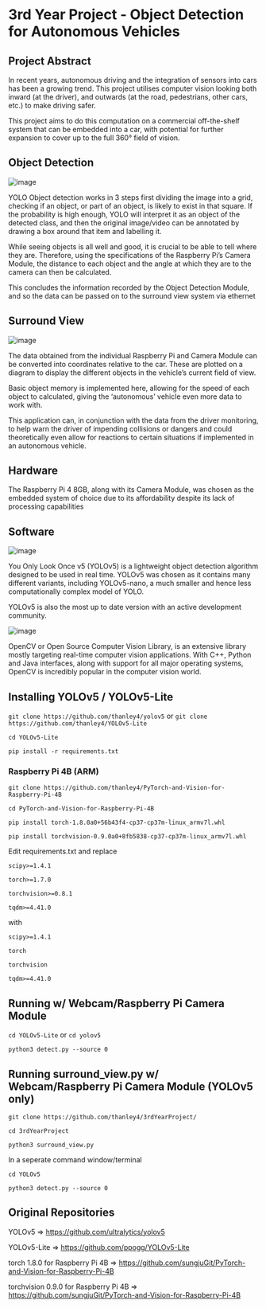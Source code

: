 # 3rd Year Project - Object Detection for Autonomous Vehicles

## Project Abstract

In recent years, autonomous driving and the integration of sensors into cars has been a growing trend. This project utilises computer vision looking both inward (at the driver), and outwards (at the road, pedestrians, other cars, etc.) to make driving safer. 

This project aims to do this computation on a commercial off-the-shelf system that can be embedded into a car, with potential for further expansion to cover up to the full 360° field of vision. 

## Object Detection

![image](https://user-images.githubusercontent.com/93823322/155022151-165847e3-7d62-44d9-99dd-51b0b367f47d.png)

YOLO Object detection works in 3 steps first dividing the image into a grid, checking if an object, or part of an object, is likely to exist in that square. If the probability is high enough, YOLO will interpret it as an object of the detected class, and then the original image/video can be annotated by drawing a box around that item and labelling it.

While seeing objects is all well and good, it is crucial to be able to tell where they are. Therefore, using the specifications of the Raspberry Pi’s Camera Module, the distance to each object and the angle at which they are to the camera can then be calculated. 

This concludes the information recorded by the Object Detection Module, and so the data can be passed on to the surround view system via ethernet

## Surround View

![image](https://user-images.githubusercontent.com/93823322/155022253-d4c3cdbd-b9ab-4a21-9dc2-d0e1895de866.png)

The data obtained from the individual Raspberry Pi and Camera Module can be converted into coordinates relative to the car. These are plotted on a diagram to display the different objects in the vehicle’s current field of view. 

Basic object memory is implemented here, allowing for the speed of each object to calculated, giving the ‘autonomous’ vehicle even more data to work with. 

This application can, in conjunction with the data from the driver monitoring, to help warn the driver of impending collisions or dangers and could theoretically even allow for reactions to certain situations if implemented in an autonomous vehicle. 

## Hardware

The Raspberry Pi 4 8GB, along with its Camera Module, was chosen as the embedded system of choice due to its affordability despite its lack of processing capabilities

## Software

![image](https://user-images.githubusercontent.com/93823322/155022458-eec976e1-46fe-4f79-8085-ca2b3383c2ee.png)

You Only Look Once v5 (YOLOv5) is a lightweight object detection algorithm designed to be used in real time. YOLOv5 was chosen as it contains many different variants, including YOLOv5-nano, a much smaller and hence less computationally complex model of YOLO. 

YOLOv5 is also the most up to date version with an active development community.

![image](https://user-images.githubusercontent.com/93823322/155022481-fc620fb1-4396-4747-9268-9f80523607c1.png)

OpenCV or Open Source Computer Vision Library, is an extensive library mostly targeting real-time computer vision applications. With C++, Python and Java interfaces, along with support for all major operating systems, OpenCV is incredibly popular in the computer vision world. 


## Installing YOLOv5 / YOLOv5-Lite

`git clone https://github.com/thanley4/yolov5`
or
`git clone https://github.com/thanley4/YOLOv5-Lite`

`cd YOLOv5-Lite`

`pip install -r requirements.txt`

### Raspberry Pi 4B (ARM)

`git clone https://github.com/thanley4/PyTorch-and-Vision-for-Raspberry-Pi-4B`

`cd PyTorch-and-Vision-for-Raspberry-Pi-4B`

`pip install torch-1.8.0a0+56b43f4-cp37-cp37m-linux_armv7l.whl`

`pip install torchvision-0.9.0a0+8fb5838-cp37-cp37m-linux_armv7l.whl`

Edit requirements.txt and replace 

```
scipy>=1.4.1

torch>=1.7.0

torchvision>=0.8.1

tqdm>=4.41.0
```

with 

```
scipy>=1.4.1

torch

torchvision

tqdm>=4.41.0
```

## Running w/ Webcam/Raspberry Pi Camera Module

`cd YOLOv5-Lite`
or
`cd yolov5`

`python3 detect.py --source 0`


## Running surround_view.py w/ Webcam/Raspberry Pi Camera Module (YOLOv5 only)

`git clone https://github.com/thanley4/3rdYearProject/`

`cd 3rdYearProject`

`python3 surround_view.py`

In a seperate command window/terminal

`cd YOLOv5`

`python3 detect.py --source 0`


## Original Repositories

YOLOv5 => https://github.com/ultralytics/yolov5

YOLOv5-Lite => https://github.com/ppogg/YOLOv5-Lite

torch 1.8.0 for Raspberry Pi 4B => https://github.com/sungjuGit/PyTorch-and-Vision-for-Raspberry-Pi-4B

torchvision 0.9.0 for Raspberry Pi 4B => https://github.com/sungjuGit/PyTorch-and-Vision-for-Raspberry-Pi-4B

